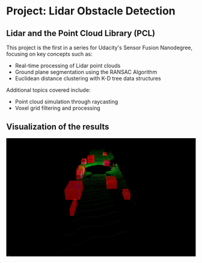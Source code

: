 # Project: Lidar Obstacle Detection

## Lidar and the Point Cloud Library (PCL)
This project is the first in a series for Udacity's Sensor Fusion Nanodegree, focusing on key concepts such as:

* Real-time processing of Lidar point clouds
* Ground plane segmentation using the RANSAC Algorithm
* Euclidean distance clustering with K-D tree data structures

Additional topics covered include:
* Point cloud simulation through raycasting
* Voxel grid filtering and processing

## Visualization of the results 

![Result_1](https://github.com/1Px-Vision/Vision-Based-Off-Road-Hazard-Detection-for-Freespace-Navigation/blob/main/Project_Lidar_Obstacle_Detection/lidar-results-road_only.gif)

